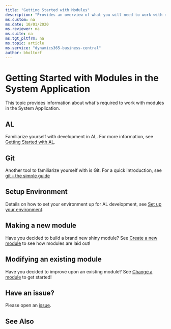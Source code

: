 ```yaml
---
title: "Getting Started with Modules"
description: "Provides an overview of what you will need to work with modules in the System Application."
ms.custom: na
ms.date: 10/01/2020
ms.reviewer: na
ms.suite: na
ms.tgt_pltfrm: na
ms.topic: article
ms.service: "dynamics365-business-central"
author: bholtorf
---
```

# Getting Started with Modules in the System Application
This topic provides information about what's required to work with modules in the System Application.

## AL
Familiarize yourself with development in AL. For more information, see [Getting Started with AL](https://docs.microsoft.com/en-us/dynamics365/business-central/dev-itpro/developer/devenv-get-started).  

## Git
Another tool to familiarize yourself with is Git. For a quick introduction, see [git - the simple guide](https://rogerdudler.github.io/git-guide/)

## Setup Environment
Details on how to set your environment up for AL development, see [Set up your environment](devenv-set-up-an-environment.md).

## Making a new module
Have you decided to build a brand new shiny module? See [Create a new module](devenv-new-module.md) to see how modules are laid out!

## Modifying an existing module
Have you decided to improve upon an existing module? See [Change a module](devenv-change-a-module.md) to get started!

## Have an issue?
Please open an [issue](https://github.com/microsoft/ALAppExtensions/issues/new).

## See Also